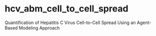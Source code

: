 # hcv_abm_cell_to_cell_spread
Quantification of Hepatitis C Virus Cell-to-Cell Spread Using an Agent-Based Modeling Approach
